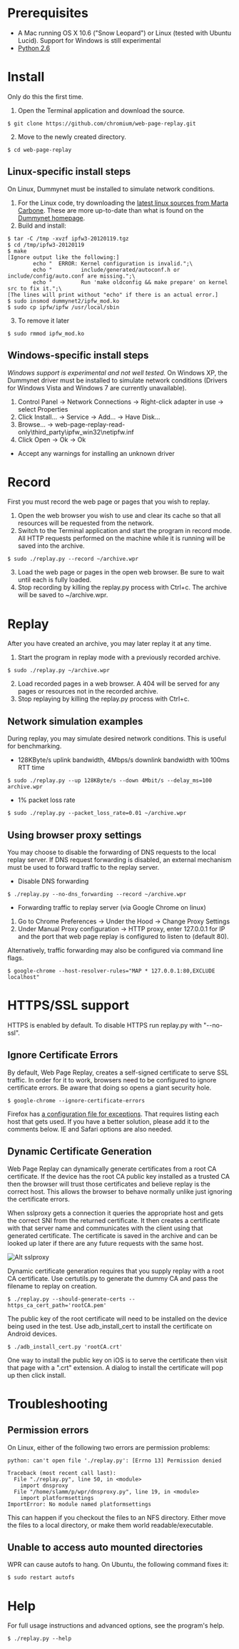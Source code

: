 # Prerequisites
* A Mac running OS X 10.6 ("Snow Leopard") or Linux (tested with Ubuntu
Lucid). Support for Windows is still experimental
* [Python 2.6](http://www.python.org/download/releases/2.6.6/)

# Install
Only do this the first time.

1. Open the Terminal application and download the source.
```
$ git clone https://github.com/chromium/web-page-replay.git
```
2. Move to the newly created directory.
```
$ cd web-page-replay
```
## Linux-specific install steps
On Linux, Dummynet must be installed to simulate network conditions.

1. For the Linux code, try downloading the [latest linux sources from Marta
Carbone](http://info.iet.unipi.it/~marta/dummynet/). These are more up-to-date than what is found on the [Dummynet
homepage](http://info.iet.unipi.it/~luigi/dummynet/).
2. Build and install:
```
$ tar -C /tmp -xvzf ipfw3-20120119.tgz
$ cd /tmp/ipfw3-20120119
$ make
[Ignore output like the following:]
        echo "  ERROR: Kernel configuration is invalid.";\
        echo "         include/generated/autoconf.h or
include/config/auto.conf are missing.";\
        echo "         Run 'make oldconfig && make prepare' on kernel
src to fix it.";\
[The lines will print without "echo" if there is an actual error.]
$ sudo insmod dummynet2/ipfw_mod.ko
$ sudo cp ipfw/ipfw /usr/local/sbin
```
3. To remove it later
```
$ sudo rmmod ipfw_mod.ko
```
## Windows-specific install steps
*Windows support is experimental and not well tested.* On Windows XP, the
Dummynet driver must be installed to simulate network conditions
(Drivers for Windows Vista and Windows 7 are currently unavailable).

1. Control Panel -> Network Connections -> Right-click adapter in use ->
select Properties
2. Click Install... -> Service -> Add... -> Have Disk...
3. Browse... ->
web-page-replay-read-only\third_party\ipfw_win32\netipfw.inf
4. Click Open -> Ok -> Ok
  - Accept any warnings for installing an unknown driver

# Record
First you must record the web page or pages that you wish to replay.

1. Open the web browser you wish to use and clear its cache so that all
resources will be requested from the network.
2. Switch to the Terminal application and start the program in record mode.
All HTTP requests performed on the machine while it is running will be
saved into the archive.
```
$ sudo ./replay.py --record ~/archive.wpr
```
3. Load the web page or pages in the open web browser. Be sure to wait
until each is fully loaded.
4. Stop recording by killing the replay.py process with Ctrl+c. The archive
will be saved to ~/archive.wpr.

# Replay
After you have created an archive, you may later replay it at any time.

1. Start the program in replay mode with a previously recorded archive.
```
$ sudo ./replay.py ~/archive.wpr
```
2. Load recorded pages in a web browser. A 404 will be served for any pages
or resources not in the recorded archive.
3. Stop replaying by killing the replay.py process with Ctrl+c.

## Network simulation examples
During replay, you may simulate desired network conditions. This is
useful for benchmarking.

* 128KByte/s uplink bandwidth, 4Mbps/s downlink bandwidth with 100ms RTT
time
```
$ sudo ./replay.py --up 128KByte/s --down 4Mbit/s --delay_ms=100 archive.wpr
```
* 1% packet loss rate
```
$ sudo ./replay.py --packet_loss_rate=0.01 ~/archive.wpr
```

## Using browser proxy settings
You may choose to disable the forwarding of DNS requests to the local
replay server. If DNS request forwarding is disabled, an external
mechanism must be used to forward traffic to the replay server.

* Disable DNS forwarding
```
$ ./replay.py --no-dns_forwarding --record ~/archive.wpr
```
* Forwarding traffic to replay server (via Google Chrome on linux)
1. Go to Chrome Preferences -> Under the Hood -> Change Proxy Settings
2. Under Manual Proxy configuration -> HTTP proxy, enter 127.0.0.1 for IP
and the port that web page replay is configured to listen to (default
80).

Alternatively, traffic forwarding may also be configured via command
line flags.
```
$ google-chrome --host-resolver-rules="MAP * 127.0.0.1:80,EXCLUDE localhost"
```

# HTTPS/SSL support
HTTPS is enabled by default. To disable HTTPS run replay.py with "--no-ssl".

## Ignore Certificate Errors

By default, Web Page Replay, creates a self-signed certificate to serve
SSL traffic. In order for it to work, browsers need to be configured to
ignore certificate errors. Be aware that doing so opens a giant security
hole.

```
$ google-chrome --ignore-certificate-errors
```

Firefox has [a configuration file for
exceptions](https://developer.mozilla.org/En/Cert_override.txt). That requires listing
each host that gets used. If you have a better solution, please add it
to the comments below. IE and Safari options are also needed.

## Dynamic Certificate Generation

Web Page Replay can dynamically generate certificates from a root CA certificate.
If the device has the root CA public key installed as a trusted CA then the browser
will trust those certificates and believe replay is the correct host. This allows
the browser to behave normally unlike just ignoring the certificate errors.

When sslproxy gets a connection it queries the appropriate host and gets the correct
SNI from the returned certificate. It then creates a certificate with that server
name and communicates with the client using that generated certificate. The
certificate is saved in the archive and can be looked up later if there are any
future requests with the same host.

![Alt sslproxy](SslProxyDiagram.png "sslproxy")

Dynamic certificate generation requires that you supply replay with a root
CA certificate. Use certutils.py to generate the dummy CA and pass the filename to
replay on creation.

```
$ ./replay.py --should-generate-certs --https_ca_cert_path='rootCA.pem'
```

The public key of the root certificate will need to be installed on the device being
used in the test. Use adb_install_cert to install the certificate on Android devices.

```
$ ./adb_install_cert.py 'rootCA.crt'
```

One way to install the public key on iOS is to serve the certificate then visit that
page with a ".crt" extension. A dialog to install the certificate will pop up then
click install.

# Troubleshooting

## Permission errors

On Linux, either of the following two errors are permission problems:

```
python: can't open file './replay.py': [Errno 13] Permission denied
```
```
Traceback (most recent call last):
  File "./replay.py", line 50, in <module>
    import dnsproxy
  File "/home/slamm/p/wpr/dnsproxy.py", line 19, in <module>
    import platformsettings
ImportError: No module named platformsettings
```
This can happen if you checkout the files to an NFS directory. Either
move the files to a local directory, or make them world
readable/executable.

## Unable to access auto mounted directories
WPR can cause autofs to hang. On Ubuntu, the following command fixes it:

```
$ sudo restart autofs
```

# Help

For full usage instructions and advanced options, see the program's
help.

```
$ ./replay.py --help
```
